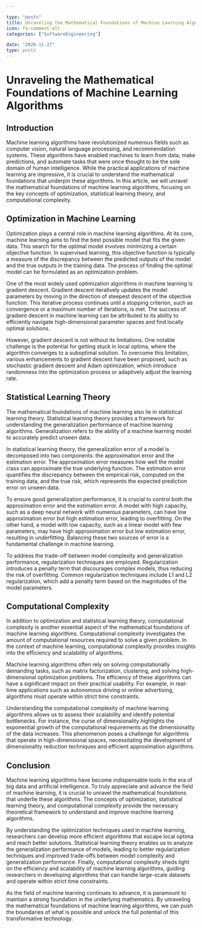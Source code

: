 ```yaml
---

type: "posts"
title: Unraveling the Mathematical Foundations of Machine Learning Algorithms
icon: fa-comment-alt
categories: ["SoftwareEngineering"]

date: "2020-11-27"
type: posts
---
```





# Unraveling the Mathematical Foundations of Machine Learning Algorithms

## Introduction

Machine learning algorithms have revolutionized numerous fields such as computer vision, natural language processing, and recommendation systems. These algorithms have enabled machines to learn from data, make predictions, and automate tasks that were once thought to be the sole domain of human intelligence. While the practical applications of machine learning are impressive, it is crucial to understand the mathematical foundations that underpin these algorithms. In this article, we will unravel the mathematical foundations of machine learning algorithms, focusing on the key concepts of optimization, statistical learning theory, and computational complexity.

## Optimization in Machine Learning

Optimization plays a central role in machine learning algorithms. At its core, machine learning aims to find the best possible model that fits the given data. This search for the optimal model involves minimizing a certain objective function. In supervised learning, this objective function is typically a measure of the discrepancy between the predicted outputs of the model and the true outputs in the training data. The process of finding the optimal model can be formulated as an optimization problem.

One of the most widely used optimization algorithms in machine learning is gradient descent. Gradient descent iteratively updates the model parameters by moving in the direction of steepest descent of the objective function. This iterative process continues until a stopping criterion, such as convergence or a maximum number of iterations, is met. The success of gradient descent in machine learning can be attributed to its ability to efficiently navigate high-dimensional parameter spaces and find locally optimal solutions.

However, gradient descent is not without its limitations. One notable challenge is the potential for getting stuck in local optima, where the algorithm converges to a suboptimal solution. To overcome this limitation, various enhancements to gradient descent have been proposed, such as stochastic gradient descent and Adam optimization, which introduce randomness into the optimization process or adaptively adjust the learning rate.

## Statistical Learning Theory

The mathematical foundations of machine learning also lie in statistical learning theory. Statistical learning theory provides a framework for understanding the generalization performance of machine learning algorithms. Generalization refers to the ability of a machine learning model to accurately predict unseen data.

In statistical learning theory, the generalization error of a model is decomposed into two components: the approximation error and the estimation error. The approximation error measures how well the model class can approximate the true underlying function. The estimation error quantifies the discrepancy between the empirical risk, computed on the training data, and the true risk, which represents the expected prediction error on unseen data.

To ensure good generalization performance, it is crucial to control both the approximation error and the estimation error. A model with high capacity, such as a deep neural network with numerous parameters, can have low approximation error but high estimation error, leading to overfitting. On the other hand, a model with low capacity, such as a linear model with few parameters, may have high approximation error but low estimation error, resulting in underfitting. Balancing these two sources of error is a fundamental challenge in machine learning.

To address the trade-off between model complexity and generalization performance, regularization techniques are employed. Regularization introduces a penalty term that discourages complex models, thus reducing the risk of overfitting. Common regularization techniques include L1 and L2 regularization, which add a penalty term based on the magnitudes of the model parameters.

## Computational Complexity

In addition to optimization and statistical learning theory, computational complexity is another essential aspect of the mathematical foundations of machine learning algorithms. Computational complexity investigates the amount of computational resources required to solve a given problem. In the context of machine learning, computational complexity provides insights into the efficiency and scalability of algorithms.

Machine learning algorithms often rely on solving computationally demanding tasks, such as matrix factorization, clustering, and solving high-dimensional optimization problems. The efficiency of these algorithms can have a significant impact on their practical usability. For example, in real-time applications such as autonomous driving or online advertising, algorithms must operate within strict time constraints.

Understanding the computational complexity of machine learning algorithms allows us to assess their scalability and identify potential bottlenecks. For instance, the curse of dimensionality highlights the exponential growth of the computational requirements as the dimensionality of the data increases. This phenomenon poses a challenge for algorithms that operate in high-dimensional spaces, necessitating the development of dimensionality reduction techniques and efficient approximation algorithms.

## Conclusion

Machine learning algorithms have become indispensable tools in the era of big data and artificial intelligence. To truly appreciate and advance the field of machine learning, it is crucial to unravel the mathematical foundations that underlie these algorithms. The concepts of optimization, statistical learning theory, and computational complexity provide the necessary theoretical framework to understand and improve machine learning algorithms.

By understanding the optimization techniques used in machine learning, researchers can develop more efficient algorithms that escape local optima and reach better solutions. Statistical learning theory enables us to analyze the generalization performance of models, leading to better regularization techniques and improved trade-offs between model complexity and generalization performance. Finally, computational complexity sheds light on the efficiency and scalability of machine learning algorithms, guiding researchers in developing algorithms that can handle large-scale datasets and operate within strict time constraints.

As the field of machine learning continues to advance, it is paramount to maintain a strong foundation in the underlying mathematics. By unraveling the mathematical foundations of machine learning algorithms, we can push the boundaries of what is possible and unlock the full potential of this transformative technology.